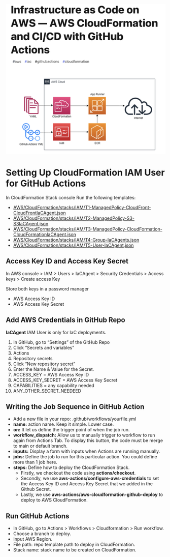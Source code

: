 ![AWS GitHub](https://github.com/solidnetwork-bank/IaC/blob/main/Readme/AWS-GitHub.png)

# Setting Up CloudFormation IAM User for GitHub Actions
In CloudFormation Stack console Run the following templates:
- [AWS/CloudFormation/stacks/IAM/T1-ManagedPolicy-CloudFront-CloudFrontIaCAgent.json](AWS/CloudFormation/stacks/IAM/T1-ManagedPolicy-CloudFront-CloudFrontIaCAgent.json)
- [AWS/CloudFormation/stacks/IAM/T2-ManagedPolicy-S3-S3IaCAgent.json](AWS/CloudFormation/stacks/IAM/T2-ManagedPolicy-S3-S3IaCAgent.json)
- [AWS/CloudFormation/stacks/IAM/T3-ManagedPolicy-CloudFormation-CloudFormationIaCAgent.json](AWS/CloudFormation/stacks/IAM/T3-ManagedPolicy-CloudFormation-CloudFormationIaCAgent.json)
- [AWS/CloudFormation/stacks/IAM/T4-Group-IaCAgents.json](AWS/CloudFormation/stacks/IAM/T4-Group-IaCAgents.json)
- [AWS/CloudFormation/stacks/IAM/T5-User-IaCAgent.json](AWS/CloudFormation/stacks/IAM/T5-User-IaCAgent.json)

## Access Key ID and Access Key Secret
In AWS console > IAM > Users > IaCAgent > Security Credentials > Access keys > Create access Key

Store both keys in a password manager 
- AWS Access Key ID
- AWS Access Key Secret

## Add AWS Credentials in GitHub Repo 
**IaCAgent** IAM User is only for IaC deployments.

1. In GitHub, go to “Settings” of the GitHub Repo
2. Click “Secrets and variables”
3. Actions
4. Repository secrets
5. Click “New repository secret”
6. Enter the Name & Value for the Secret.
7. ACCESS_KEY = AWS Access Key ID
8. ACCESS_KEY_SECRET = AWS Access Key Secret
9. CAPABILITIES = any capability needed
10. ANY_OTHER_SECRET_NEEDEED

## Writing the Job Sequence in GitHub Action
- Add a new file in your repo: .github/workflows/yourfile.yml
- **name:** action name. Keep it simple. Lower case.
- **on:** It let us define the trigger point of when the job run.
- **workflow_dispatch:** Allow us to manually trigger to workflow to run again from Actions Tab. To display this button, the code must be merge to main or default branch.
- **inputs:** Display a form with inputs when Actions are running manually.
- **jobs:** Define the job to run for this particular action. You could define more than 1 job here.
- **steps:** Define how to deploy the CloudFormation Stack.
  - Firstly, we checkout the code using **actions/checkout**.
  - Secondly, we use **aws-actions/configure-aws-credentials** to set the Access Key ID and Access Key Secret that we added in the Github Secret.
  - Lastly, we use **aws-actions/aws-cloudformation-github-deploy** to deploy to AWS CloudFormation.

## Run GitHub Actions
- In GitHub, go to Actions > Workflows > Cloudformation > Run workflow.
- Choose a branch to deploy.
- Input AWS Region.
- File path: repo template path to deploy in CloudFormation.
- Stack name: stack name to be created on CloudFormation.
